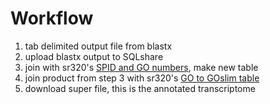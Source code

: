 # Workflow

1. tab delimited output file from blastx
2. upload blastx output to SQLshare
3. join with sr320's [SPID and GO numbers](https://sqlshare.escience.washington.edu/sqlshare/#s=query/sr320%40washington.edu/SPID%20and%20GO%20Numbers), make new table
4. join product from step 3 with sr320's [GO to GOslim table](https://sqlshare.escience.washington.edu/sqlshare/#s=query/sr320%40washington.edu/GO_to_GOslim)
5. download super file, this is the annotated transcriptome
